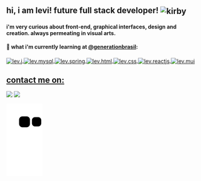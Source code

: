 ## hi, i am levi! future full stack developer!  <img alt="kirby" align="center" height="50" src="https://64.media.tumblr.com/763b3318d1482fa2739751235f23c757/0a11036de13d75cd-a1/s100x200/5df879812360ebadf9e6e1212b0318651b7b3f2b.gifv">
<div>
  
  #### i'm very curious about front-end, graphical interfaces, design and creation. always permeating in visual arts.
  #### <p>🚀 what i'm currently learning at <a href="https://brazil.generation.org/" target="_blank" rel="nofollow">@generationbrasil</a>:</p>
  <a href="https://github.com/levmn"> 
     
  <img align="center" alt="lev.j" height="25" width="auto" src="https://img.shields.io/badge/Java-ED8B00?style=for-the-badge&logo=java&logoColor=white">   
  <img align="center" alt="lev.mysql" height="25" width="auto" src="https://img.shields.io/badge/MySQL-00000F?style=for-the-badge&logo=mysql&logoColor=white">  
  <img align="center" alt="lev.spring" height="25" width="auto" src="https://img.shields.io/badge/Spring-6DB33F?style=for-the-badge&logo=spring&logoColor=white">
  <img align="center" alt="lev.html" height="25" width="auto" src="https://img.shields.io/badge/HTML5-E34F26?style=for-the-badge&logo=html5&logoColor=white">
  <img align="center" alt="lev.css" height="25" width="auto" src="https://img.shields.io/badge/CSS3-1572B6?style=for-the-badge&logo=css3&logoColor=white">  
  <img align="center" alt="lev.reactjs" height="25" width="auto" src="https://img.shields.io/badge/react-%2320232a.svg?style=for-the-badge&logo=react&logoColor=%2361DAFB">
  <img align="center" alt="lev.mui" height="25" width="auto" src="https://img.shields.io/badge/MUI-%230081CB.svg?style=for-the-badge&logo=material-ui&logoColor=white">  
 
</div>

   ## contact me on:
  
<div>
  <a href="https://www.linkedin.com/in/levmn/" target="_blank"><img height="25" width="auto" src="https://img.shields.io/badge/-LinkedIn-%230077B5?style=for-the-badge&logo=linkedin&logoColor=white"></a>
  <a href = "mailto:levimncontato@gmail.com"><img height="25" width="auto" src="https://img.shields.io/badge/-Gmail-%23333?style=for-the-badge&logo=gmail&logoColor=white"></a> 
  
 ![Snake animation](https://github.com/levmn/levmn/blob/output/github-contribution-grid-snake.svg)
  
</div>
